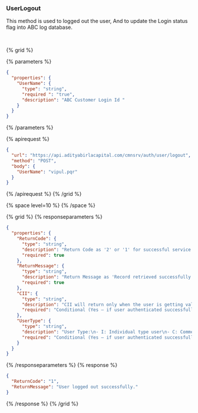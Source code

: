 ### UserLogout

This method is used to logged out the user, And to update the Login status flag into ABC log database.

&nbsp;

{% grid %}

{% parameters %}

```json
{
  "properties": {
    "UserName": {
      "type": "string",
      "required ": "true",
      "description": "ABC Customer Login Id "
    }
  }
}
```

{% /parameters %}

{% apirequest %}

```json
{
  "url": "https://api.adityabirlacapital.com/cmnsrv/auth/user/logout",
  "method": "POST",
  "body": {
    "UserName": "vipul.pqr"
  }
}
```

{% /apirequest %}
{% /grid %}

{% space level=10 %}
{% /space %}

{% grid %}
{% responseparameters %}

```json
{
  "properties": {
    "ReturnCode": {
      "type": "string",
      "description": "Return Code as '2' or '1' for successful service call.",
      "required": true
    },
    "ReturnMessage": {
      "type": "string",
      "description": "Return Message as 'Record retrieved successfully.' for a successful service call.",
      "required": true
    },
    "CII": {
      "type": "string",
      "description": "CII will return only when the user is getting validated with One ID & OTP is applicable.",
      "required": "Conditional (Yes – if user authenticated successfully from ABC else No)"
    },
    "UserType": {
      "type": "string",
      "description": "User Type:\n- I: Individual type user\n- C: Commercial type user\n- M: ABHI Member",
      "required": "Conditional (Yes – if user authenticated successfully or else No)"
    }
  }
}
```

{% /responseparameters %}
{% response %}

```json
{
  "ReturnCode": "1",
  "ReturnMessage": "User logged out successfully."
}
```

{% /response %}
{% /grid %}
